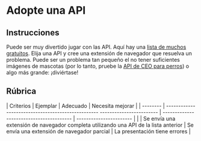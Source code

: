 # Adopte una API

## Instrucciones

Puede ser muy divertido jugar con las API. Aquí hay una [lista de muchos gratuitos](https://github.com/public-apis/public-apis). Elija una API y cree una extensión de navegador que resuelva un problema. Puede ser un problema tan pequeño el no tener suficientes imágenes de mascotas (por lo tanto, pruebe la [API de CEO para perros](https://dog.ceo/dog-api/)) o algo más grande: ¡diviértase!

## Rúbrica

| Criterios | Ejemplar | Adecuado | Necesita mejorar |
| -------- | -------------------------------------------------- ------------------------ | ---------------------------------------- | ----------------------- |
| | Se envía una extensión de navegador completa utilizando una API de la lista anterior | Se envía una extensión de navegador parcial | La presentación tiene errores |
